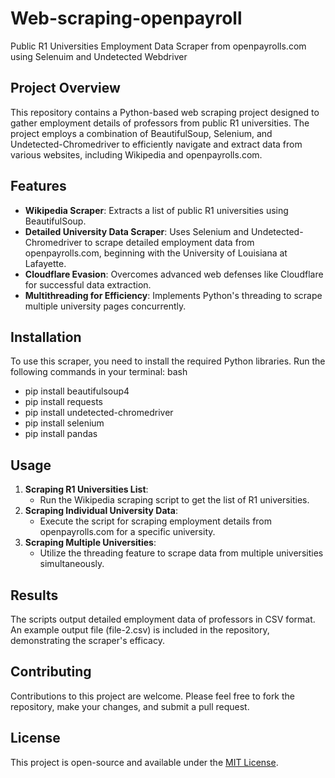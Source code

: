 # Web-scraping-openpayroll
Public R1 Universities Employment Data Scraper from openpayrolls.com using Selenuim and Undetected Webdriver

## Project Overview
This repository contains a Python-based web scraping project designed to gather employment details of professors from public R1 universities. The project employs a combination of BeautifulSoup, Selenium, and Undetected-Chromedriver to efficiently navigate and extract data from various websites, including Wikipedia and openpayrolls.com.

## Features
- **Wikipedia Scraper**: Extracts a list of public R1 universities using BeautifulSoup.
- **Detailed University Data Scraper**: Uses Selenium and Undetected-Chromedriver to scrape detailed employment data from openpayrolls.com, beginning with the University of Louisiana at Lafayette.
- **Cloudflare Evasion**: Overcomes advanced web defenses like Cloudflare for successful data extraction.
- **Multithreading for Efficiency**: Implements Python's threading to scrape multiple university pages concurrently.

## Installation
To use this scraper, you need to install the required Python libraries. Run the following commands in your terminal: bash
- pip install beautifulsoup4
- pip install requests
- pip install undetected-chromedriver
- pip install selenium
- pip install pandas

## Usage
1. **Scraping R1 Universities List**:
   - Run the Wikipedia scraping script to get the list of R1 universities.
2. **Scraping Individual University Data**:
   - Execute the script for scraping employment details from openpayrolls.com for a specific university.
3. **Scraping Multiple Universities**:
   - Utilize the threading feature to scrape data from multiple universities simultaneously.

## Results
The scripts output detailed employment data of professors in CSV format. An example output file (file-2.csv) is included in the repository, demonstrating the scraper's efficacy.

## Contributing
Contributions to this project are welcome. Please feel free to fork the repository, make your changes, and submit a pull request.

## License
This project is open-source and available under the [MIT License](LICENSE).

